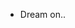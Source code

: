 - Dream on..

<!---
vanKhiet/vanKhiet is a ✨ special ✨ repository because its `README.md` (this file) appears on your GitHub profile.
You can click the Preview link to take a look at your changes.
--->
